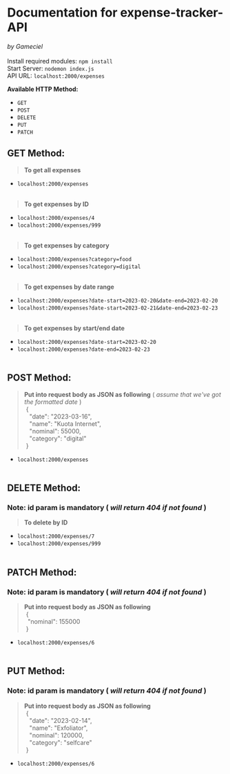 # Documentation for expense-tracker-API  
*by Gameciel*  
&nbsp;  
Install required modules: `npm install`  
Start Server: `nodemon index.js`  
API URL: `localhost:2000/expenses`  

**Available HTTP Method:**  
- `GET`  
- `POST`  
- `DELETE`  
- `PUT`  
- `PATCH`  

## GET Method:
> **To get all expenses**  
- `localhost:2000/expenses`  
&nbsp;  
> **To get expenses by ID**  
- `localhost:2000/expenses/4`  
- `localhost:2000/expenses/999`  
&nbsp;  
> **To get expenses by category**  
- `localhost:2000/expenses?category=food`  
- `localhost:2000/expenses?category=digital`  
&nbsp;  
> **To get expenses by date range**
- `localhost:2000/expenses?date-start=2023-02-20&date-end=2023-02-20`  
- `localhost:2000/expenses?date-start=2023-02-21&date-end=2023-02-23`  
&nbsp;  
> **To get expenses by start/end date**
- `localhost:2000/expenses?date-start=2023-02-20`  
- `localhost:2000/expenses?date-end=2023-02-23`  
&nbsp;  
## POST Method:
> **Put into request body as JSON as following** ( *assume that we've got the formatted date* )  
&nbsp;{  
&nbsp;&nbsp;&nbsp;"date": "2023-03-16",  
&nbsp;&nbsp;&nbsp;"name": "Kuota Internet",  
&nbsp;&nbsp;&nbsp;"nominal": 55000,  
&nbsp;&nbsp;&nbsp;"category": "digital"  
&nbsp;}  

- `localhost:2000/expenses`  
&nbsp;  

## DELETE Method:  
### **Note: id param is mandatory** ( *will return 404 if not found* )  
> **To delete by ID**  
- `localhost:2000/expenses/7`  
- `localhost:2000/expenses/999`  
&nbsp;  

## PATCH Method:  
### **Note: id param is mandatory** ( *will return 404 if not found* )  

> **Put into request body as JSON as following**  
&nbsp;{  
&nbsp;&nbsp;"nominal": 155000  
&nbsp;}  

- `localhost:2000/expenses/6`  
&nbsp;  

## PUT Method:  
### **Note: id param is mandatory** ( *will return 404 if not found* )  

> **Put into request body as JSON as following**  
&nbsp;{  
&nbsp;&nbsp;&nbsp;"date": "2023-02-14",  
&nbsp;&nbsp;&nbsp;"name": "Exfoliator",  
&nbsp;&nbsp;&nbsp;"nominal": 120000,  
&nbsp;&nbsp;&nbsp;"category": "selfcare"  
&nbsp;}  

- `localhost:2000/expenses/6`  
&nbsp;  
